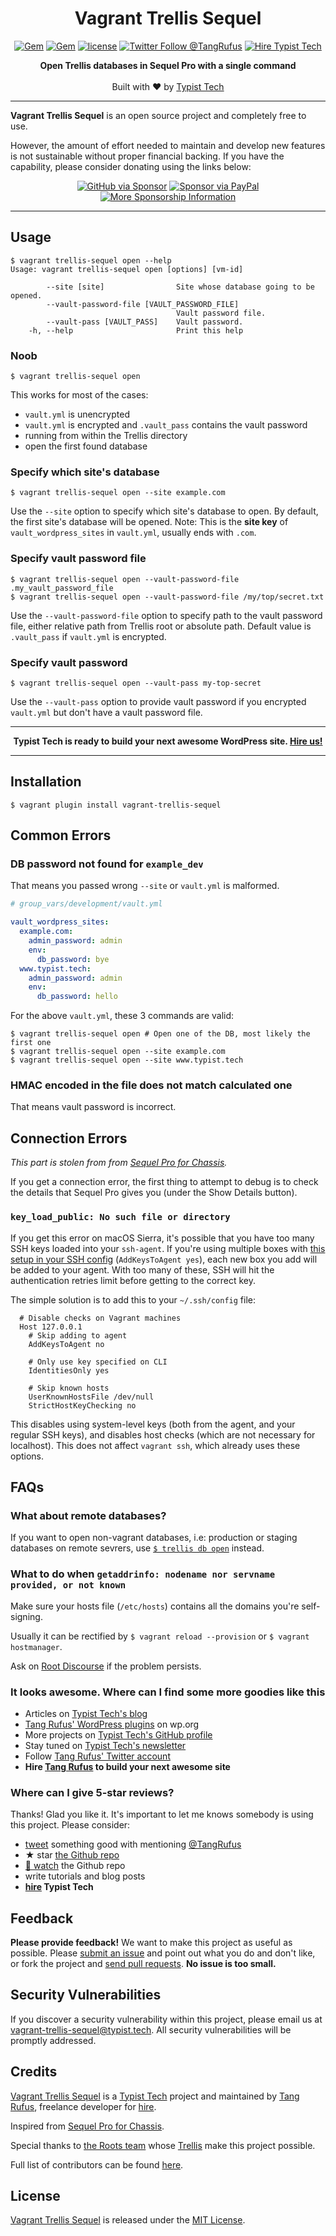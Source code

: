 <div align="center">

# Vagrant Trellis Sequel

</div>

<div align="center">

[![Gem](https://img.shields.io/gem/v/vagrant-trellis-sequel.svg?style=flat-square)](https://rubygems.org/gems/vagrant-trellis-sequel)
[![Gem](https://img.shields.io/gem/dt/vagrant-trellis-sequel.svg?style=flat-square)](https://rubygems.org/gems/vagrant-trellis-sequel)
[![license](https://img.shields.io/github/license/TypistTech/vagrant-trellis-sequel.svg?style=flat-square)](https://github.com/TypistTech/vagrant-trellis-sequel/blob/master/LICENSE)
[![Twitter Follow @TangRufus](https://img.shields.io/twitter/follow/TangRufus?style=flat-square&color=1da1f2&logo=twitter)](https://twitter.com/tangrufus)
[![Hire Typist Tech](https://img.shields.io/badge/Hire-Typist%20Tech-ff69b4.svg?style=flat-square)](https://www.typist.tech/contact/)

</div>

<p align="center">
  <strong>Open Trellis databases in Sequel Pro with a single command</strong>
  <br />
  <br />
  Built with ♥ by <a href="https://www.typist.tech/">Typist Tech</a>
</p>

---

**Vagrant Trellis Sequel** is an open source project and completely free to use.

However, the amount of effort needed to maintain and develop new features is not sustainable without proper financial backing. If you have the capability, please consider donating using the links below:

<div align="center">

[![GitHub via Sponsor](https://img.shields.io/badge/Sponsor-GitHub-ea4aaa?style=flat-square&logo=github)](https://github.com/sponsors/TangRufus)
[![Sponsor via PayPal](https://img.shields.io/badge/Sponsor-PayPal-blue.svg?style=flat-square&logo=paypal)](https://typist.tech/go/paypal-donate/)
[![More Sponsorship Information](https://img.shields.io/badge/Sponsor-More%20Details-ff69b4?style=flat-square)](https://typist.tech/donate/vagrant-trellis-sequel/)

</div>

---

## Usage

```sh-session
$ vagrant trellis-sequel open --help
Usage: vagrant trellis-sequel open [options] [vm-id]

        --site [site]                Site whose database going to be opened.
        --vault-password-file [VAULT_PASSWORD_FILE]
                                     Vault password file.
        --vault-pass [VAULT_PASS]    Vault password.
    -h, --help                       Print this help
```

### Noob

```sh-session
$ vagrant trellis-sequel open
```

This works for most of the cases:
  - `vault.yml` is unencrypted
  - `vault.yml` is encrypted and `.vault_pass` contains the vault password
  - running from within the Trellis directory
  - open the first found database

### Specify which site's database

```sh-session
$ vagrant trellis-sequel open --site example.com
```

Use the `--site` option to specify which site's database to open. By default, the first site's database will be opened.
Note: This is the **site key** of `vault_wordpress_sites` in `vault.yml`, usually ends with `.com`.

### Specify vault password file

```sh-session
$ vagrant trellis-sequel open --vault-password-file .my_vault_password_file
$ vagrant trellis-sequel open --vault-password-file /my/top/secret.txt
```

Use the `--vault-password-file` option to specify path to the vault password file, either relative path from Trellis root or absolute path.
Default value is `.vault_pass` if `vault.yml` is encrypted.

### Specify vault password

```sh-session
$ vagrant trellis-sequel open --vault-pass my-top-secret
```

Use the `--vault-pass` option to provide vault password if you encrypted `vault.yml` but don't have a vault password file.

---

<p align="center">
  <strong>Typist Tech is ready to build your next awesome WordPress site. <a href="https://typist.tech/contact/">Hire us!</a></strong>
</p>

---

## Installation

```sh-session
$ vagrant plugin install vagrant-trellis-sequel
```

## Common Errors

### DB password not found for `example_dev`

That means you passed wrong `--site` or `vault.yml` is malformed.

```yaml
# group_vars/development/vault.yml

vault_wordpress_sites:
  example.com:
    admin_password: admin
    env:
      db_password: bye
  www.typist.tech:
    admin_password: admin
    env:
      db_password: hello
```

For the above `vault.yml`, these 3 commands are valid:
```sh-session
$ vagrant trellis-sequel open # Open one of the DB, most likely the first one
$ vagrant trellis-sequel open --site example.com
$ vagrant trellis-sequel open --site www.typist.tech
```

### HMAC encoded in the file does not match calculated one

That means vault password is incorrect.

## Connection Errors

*This part is stolen from from [Sequel Pro for Chassis](https://github.com/Chassis/SequelPro/tree/b3236ca5205e34f6c2e135a9f1b8aa0f1686717b#connection-errors).*

If you get a connection error, the first thing to attempt to debug is to check the details that Sequel Pro gives you (under the Show Details button).

### `key_load_public: No such file or directory`

If you get this error on macOS Sierra, it's possible that you have too many SSH keys loaded into your `ssh-agent`. If you're using multiple boxes with [this setup in your SSH config](http://apple.stackexchange.com/a/264974/55070) (`AddKeysToAgent yes`), each new box you add will be added to your agent. With too many of these, SSH will hit the authentication retries limit before getting to the correct key.

The simple solution is to add this to your `~/.ssh/config` file:

```
  # Disable checks on Vagrant machines
  Host 127.0.0.1
    # Skip adding to agent
    AddKeysToAgent no

    # Only use key specified on CLI
    IdentitiesOnly yes

    # Skip known hosts
    UserKnownHostsFile /dev/null
    StrictHostKeyChecking no
```

This disables using system-level keys (both from the agent, and your regular SSH keys), and disables host checks (which are not necessary for localhost). This does not affect `vagrant ssh`, which already uses these options.

## FAQs

### What about remote databases?

If you want to open non-vagrant databases, i.e: production or staging databases on remote sevrers, use [`$ trellis db open`](https://github.com/roots/trellis-cli/pull/72) instead.

### What to do when `getaddrinfo: nodename nor servname provided, or not known`

Make sure your hosts file (`/etc/hosts`) contains all the domains you're self-signing.

Usually it can be rectified by `$ vagrant reload --provision` or `$ vagrant hostmanager`.

Ask on [Root Discourse](https://discourse.roots.io/) if the problem persists.

### It looks awesome. Where can I find some more goodies like this

- Articles on [Typist Tech's blog](https://typist.tech)
- [Tang Rufus' WordPress plugins](https://profiles.wordpress.org/tangrufus#content-plugins) on wp.org
- More projects on [Typist Tech's GitHub profile](https://github.com/TypistTech)
- Stay tuned on [Typist Tech's newsletter](https://typist.tech/go/newsletter)
- Follow [Tang Rufus' Twitter account](https://twitter.com/TangRufus)
- **Hire [Tang Rufus](https://typist.tech/contact) to build your next awesome site**

### Where can I give 5-star reviews?

Thanks! Glad you like it. It's important to let me knows somebody is using this project. Please consider:

- [tweet](https://twitter.com/intent/tweet?text=Vagrant%20Trellis%20Sequel%20-%20Open%20Trellis%20databases%20in%20%40sequelpro%20with%20a%20single%20command&url=https://github.com/TypistTech/vagrant-trellis-sequel&hashtags=webdev,wordpress&via=TangRufus&url=https://github.com/TypistTech/vagrant-trellis-sequel&hashtags=webdev,wordpress&via=TangRufus) something good with mentioning [@TangRufus](https://twitter.com/tangrufus)
- ★ star [the Github repo](https://github.com/TypistTech/vagrant-trellis-sequel)
- [👀 watch](https://github.com/TypistTech/vagrant-trellis-sequel/subscription) the Github repo
- write tutorials and blog posts
- **[hire](https://www.typist.tech/contact/) Typist Tech**

## Feedback

**Please provide feedback!** We want to make this project as useful as possible.
Please [submit an issue](https://github.com/TypistTech/vagrant-trellis-sequel/issues/new) and point out what you do and don't like, or fork the project and [send pull requests](https://github.com/TypistTech/vagrant-trellis-sequel/pulls/).
**No issue is too small.**

## Security Vulnerabilities

If you discover a security vulnerability within this project, please email us at [vagrant-trellis-sequel@typist.tech](mailto:vagrant-trellis-sequel@typist.tech). 
All security vulnerabilities will be promptly addressed.

## Credits

[Vagrant Trellis Sequel](https://github.com/TypistTech/vagrant-trellis-sequel) is a [Typist Tech](https://www.typist.tech) project and maintained by [Tang Rufus](https://twitter.com/Tangrufus), freelance developer for [hire](https://www.typist.tech/contact/).

Inspired from [Sequel Pro for Chassis](https://github.com/Chassis/SequelPro).

Special thanks to [the Roots team](https://roots.io/about/) whose [Trellis](https://github.com/roots/trellis) make this project possible.

Full list of contributors can be found [here](https://github.com/TypistTech/vagrant-trellis-sequel/graphs/contributors).

## License

[Vagrant Trellis Sequel](https://github.com/TypistTech/vagrant-trellis-sequel) is released under the [MIT License](https://opensource.org/licenses/MIT).

